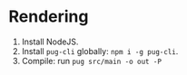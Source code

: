 # Rendering
1. Install NodeJS.
2. Install `pug-cli` globally: `npm i -g pug-cli`.
3. Compile: run `pug src/main -o out -P`